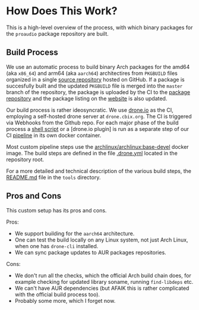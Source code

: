 # How Does This Work?

This is a high-level overview of the process, with which binary packages
for the `proaudio` package repository are built.

## Build Process

We use an automatic process to build binary Arch packages for the amd64 (aka
`x86_64`) and arm64 (aka `aarch64`) architectires from `PKGBUILD` files
organized in a single [source repository] hosted on GitHub. If a package is
succesfully built and the updated `PKGBUILD` file is merged into the `master`
branch of the repository, the package is uploaded by the CI to the
[package repository] and the package listing on the [website] is also updated.

Our build process is rather ideosyncratic. We use [drone.io] as the CI,
employing a self-hosted drone server at `drone.cbix.org`. The CI is triggered
via Webhooks from the Github repo. For each major phase of the build process
a [shell script] or a [drone.io plugin] is run as a separate step of our CI
[pipeline] in its own docker container.

Most custom pipeline steps use the [archlinux/archlinux:base-devel] docker
image. The build steps are defined in the file [.drone.yml] located in the
repository root.

For a more detailed and technical description of the various build steps,
the [README.md] file in the `tools` directory.


## Pros and Cons

This custom setup has its pros and cons.

Pros:

* We support building for the `aarch64` architecture.
* One can test the build locally on any Linux system, not just Arch Linux, when
  one has `drone-cli` installed.
* We can sync package updates to AUR packages repositories.

Cons:

* We don't run all the checks, which the official Arch build chain does, for
  example checking for updated library soname, running `find-libdeps` etc.
* We can't have AUR dependencies (but AFAIK this is rather complicated with the
  official build process too).
* Probably some more, which I forget now.


[.drone.yml]: ./.drone.yml
[archlinux/archlinux:base-devel]: https://hub.docker.com/r/archlinux/archlinux/tags?page=1&name=base-devel
[drone.io plugins]: https://docs.drone.io/plugins/overview/
[drone.io]: https://www.drone.io/
[package repository]: https://arch.osamc.de/proaudio/
[pipeline]: https://docs.drone.io/pipeline/overview/
[readme.md]: ./tools/README.md
[shell script]: ./tools
[source repository]: https://github.com/osam-cologne/archlinux-proaudio
[website]: http://arch.osamc.de
